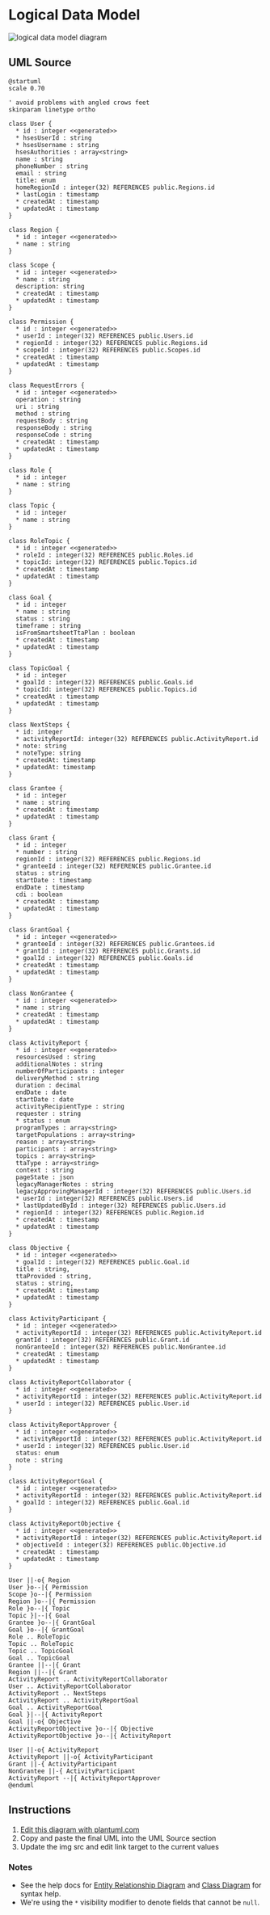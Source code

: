 Logical Data Model
==================

<img src="http://www.plantuml.com/plantuml/png/pLZDRjms4BxhANZh3neZQ0y50YE8upg5WSOnRES1kE9OovJYiCEHauNjTw-vnDAYBDcqrBgzx4BV_F_CQ7RVUPR4NMigNqi3ulNUhw-hwZiXhr0huGXN1bellcfU2saR0qhKX5-zk0JWol-fhPCaMs6q1Tuu44YyngggZVHUVFP0uheIuaUXbNWZj6LeWCJ-VWCMI3Aejs-tvBK77xYF0vjdqhR9S2jRw5C2Vj3n6acp1dz7aaHoinyPWiwXX5kZXPEkNG7rOMYbDds0DHju8y1sRR23BPn1ez4UzmBu_fUVVn1dHn-EpevE3e_EXUjMHjTxaT7lQRNrtKZFVs2ZxPqWwnOyozPjAJL1YFs07r0wfqOejxk4HWjbASqJa5ISr-XWZWOX5FYQj6EDDg6BmZa5QhNtnI5r7gYW3g5XKXLePlLyo5E1s3QVKMfPPV_gmFCH4P8loGQwyA3HzYlKaUu_ji1hp2QAefdtg3Ovx1rQ3rFu8If8-C90qOortsCjUu5Er-KooKoKA-eiGbDIxA0rrPg3-cFrbCpMY-KDyZjAKvO38JnBxdmV2GelQS2c_GV2zhoLn7uDm1SiJuqC3RL2D23j8ezZsHvpkq5f2f8ULFn7IJ-1RtpEuEudCez0rgolD6_Em27nqsuTPFmxzomoPCCLW8kDW_69cunXl6z8MeR2aLkIh6XfqixmpJjxCJSne9B6YPnHS30J4I7-JJ8C0WMhHj1QwNmm5YOgT7N1RfeJS9wgKhaeDMyi5qmOskZrp9jaWUby64lC4tZigDwUfDbhLIgbMQELvWGPiYwBZV_fybGIwrgxaEbiDXGOVGMq-VZWPQswz8PNKEjMcgmxGt1P6oT8fiXgxJHO3ijav0m0obAvcv5q_Jh2XcGRfCTER9RK09-YwypMpp4U0kdHZX1Sdey1EUxvKGBBuCy8fKRBy8sperysSCunDryyXharqCXwyr7QEnBbrKhK0-S8h-wGoFRictFEdMgavy-nOTzl_kKZT_7KVbfzWT1Z1KFxp8qINMFDvhvXVufbFmqrKQ0oFBLiWlw9bT0Rrh88XuU0c749F6zTHn6RrcU1tFskNTm0kVk7Q8nS8Kb6Uf5ypHYq83BXVXnt-3-xdZezxMQBV3yXKv65YNgfgEPC-eJRQRsygE-uirgW8NcuO992QSNDpIky5d4jH-GMNxswkUxzDrB5lsmUub5gZ80cyMz_2LNRJt5xiuL2zgku2H9RkachyF40ZIhtzaJuxgiSXQBHf6s0HCCXycHY5qg6vLKAIgQtJapTeomZ-jBFkoTjPR5CaM9w1-H8YcLENLDDzNlCUpbZJivwQa3A7pEUx7qNwnFeu-JUmJx9Cx2LUvgjtEeTMDMrvcy0" alt="logical data model diagram">

UML Source
----------

```
@startuml
scale 0.70

' avoid problems with angled crows feet
skinparam linetype ortho

class User {
  * id : integer <<generated>>
  * hsesUserId : string
  * hsesUsername : string
  hsesAuthorities : array<string>
  name : string
  phoneNumber : string
  email : string
  title: enum
  homeRegionId : integer(32) REFERENCES public.Regions.id
  * lastLogin : timestamp
  * createdAt : timestamp
  * updatedAt : timestamp
}

class Region {
  * id : integer <<generated>>
  * name : string
}

class Scope {
  * id : integer <<generated>>
  * name : string
  description: string
  * createdAt : timestamp
  * updatedAt : timestamp
}

class Permission {
  * id : integer <<generated>>
  * userId : integer(32) REFERENCES public.Users.id
  * regionId : integer(32) REFERENCES public.Regions.id
  * scopeId : integer(32) REFERENCES public.Scopes.id
  * createdAt : timestamp
  * updatedAt : timestamp
}

class RequestErrors {
  * id : integer <<generated>>
  operation : string
  uri : string
  method : string
  requestBody : string
  responseBody : string
  responseCode : string
  * createdAt : timestamp
  * updatedAt : timestamp
}

class Role {
  * id : integer
  * name : string
}

class Topic {
  * id : integer
  * name : string
}

class RoleTopic {
  * id : integer <<generated>>
  * roleId : integer(32) REFERENCES public.Roles.id
  * topicId: integer(32) REFERENCES public.Topics.id
  * createdAt : timestamp
  * updatedAt : timestamp
}

class Goal {
  * id : integer
  * name : string
  status : string
  timeframe : string
  isFromSmartsheetTtaPlan : boolean
  * createdAt : timestamp
  * updatedAt : timestamp
}

class TopicGoal {
  * id : integer
  * goalId : integer(32) REFERENCES public.Goals.id
  * topicId: integer(32) REFERENCES public.Topics.id
  * createdAt : timestamp
  * updatedAt : timestamp
}

class NextSteps {
  * id: integer
  * activityReportId: integer(32) REFERENCES public.ActivityReport.id
  * note: string
  * noteType: string
  * createdAt: timestamp
  * updatedAt: timestamp
}

class Grantee {
  * id : integer
  * name : string
  * createdAt : timestamp
  * updatedAt : timestamp
}

class Grant {
  * id : integer
  * number : string
  regionId : integer(32) REFERENCES public.Regions.id
  * granteeId : integer(32) REFERENCES public.Grantee.id
  status : string
  startDate : timestamp
  endDate : timestamp
  cdi : boolean
  * createdAt : timestamp
  * updatedAt : timestamp
}

class GrantGoal {
  * id : integer <<generated>>
  * granteeId : integer(32) REFERENCES public.Grantees.id
  * grantId : integer(32) REFERENCES public.Grants.id
  * goalId : integer(32) REFERENCES public.Goals.id
  * createdAt : timestamp
  * updatedAt : timestamp
}

class NonGrantee {
  * id : integer <<generated>>
  * name : string
  * createdAt : timestamp
  * updatedAt : timestamp
}

class ActivityReport {
  * id : integer <<generated>>
  resourcesUsed : string
  additionalNotes : string
  numberOfParticipants : integer
  deliveryMethod : string
  duration : decimal
  endDate : date
  startDate : date
  activityRecipientType : string
  requester : string
  * status : enum
  programTypes : array<string>
  targetPopulations : array<string>
  reason : array<string>
  participants : array<string>
  topics : array<string>
  ttaType : array<string>
  context : string
  pageState : json
  legacyManagerNotes : string
  legacyApprovingManagerId : integer(32) REFERENCES public.Users.id
  * userId : integer(32) REFERENCES public.Users.id
  * lastUpdatedById : integer(32) REFERENCES public.Users.id
  * regionId : integer(32) REFERENCES public.Region.id
  * createdAt : timestamp
  * updatedAt : timestamp
}

class Objective {
  * id : integer <<generated>>
  * goalId : integer(32) REFERENCES public.Goal.id
  title : string,
  ttaProvided : string,
  status : string,
  * createdAt : timestamp
  * updatedAt : timestamp
}

class ActivityParticipant {
  * id : integer <<generated>>
  * activityReportId : integer(32) REFERENCES public.ActivityReport.id
  grantId : integer(32) REFERENCES public.Grant.id
  nonGranteeId : integer(32) REFERENCES public.NonGrantee.id
  * createdAt : timestamp
  * updatedAt : timestamp
}

class ActivityReportCollaborator {
  * id : integer <<generated>>
  * activityReportId : integer(32) REFERENCES public.ActivityReport.id
  * userId : integer(32) REFERENCES public.User.id
}

class ActivityReportApprover {
  * id : integer <<generated>>
  * activityReportId : integer(32) REFERENCES public.ActivityReport.id
  * userId : integer(32) REFERENCES public.User.id
  status: enum
  note : string
}

class ActivityReportGoal {
  * id : integer <<generated>>
  * activityReportId : integer(32) REFERENCES public.ActivityReport.id
  * goalId : integer(32) REFERENCES public.Goal.id
}

class ActivityReportObjective {
  * id : integer <<generated>>
  * activityReportId : integer(32) REFERENCES public.ActivityReport.id
  * objectiveId : integer(32) REFERENCES public.Objective.id
  * createdAt : timestamp
  * updatedAt : timestamp
}

User ||-o{ Region
User }o--|{ Permission
Scope }o--|{ Permission
Region }o--|{ Permission
Role }o--|{ Topic
Topic }|--|{ Goal
Grantee }o--|{ GrantGoal
Goal }o--|{ GrantGoal
Role .. RoleTopic
Topic .. RoleTopic
Topic .. TopicGoal
Goal .. TopicGoal
Grantee ||--|{ Grant
Region ||--|{ Grant
ActivityReport .. ActivityReportCollaborator
User .. ActivityReportCollaborator
ActivityReport .. NextSteps
ActivityReport .. ActivityReportGoal
Goal .. ActivityReportGoal
Goal }|--|{ ActivityReport
Goal ||-o{ Objective
ActivityReportObjective }o--|{ Objective
ActivityReportObjective }o--|{ ActivityReport

User ||-o{ ActivityReport
ActivityReport ||-o{ ActivityParticipant
Grant ||-{ ActivityParticipant
NonGrantee ||-{ ActivityParticipant
ActivityReport --|{ ActivityReportApprover
@enduml
```

Instructions
------------

1. [Edit this diagram with plantuml.com](http://www.plantuml.com/plantuml/uml/pLZDRjms4BxhANZh3neZQ0y50YE8upg5WSOnRES1kE9OovJYiCEHauNjTw-vnDAYBDcqrBgzx4BV_F_CQ7RVUPR4NMigNqi3ulNUhw-hwZiXhr0huGXN1bellcfU2saR0qhKX5-zk0JWol-fhPCaMs6q1Tuu44YyngggZVHUVFP0uheIuaUXbNWZj6LeWCJ-VWCMI3Aejs-tvBK77xYF0vjdqhR9S2jRw5C2Vj3n6acp1dz7aaHoinyPWiwXX5kZXPEkNG7rOMYbDds0DHju8y1sRR23BPn1ez4UzmBu_fUVVn1dHn-EpevE3e_EXUjMHjTxaT7lQRNrtKZFVs2ZxPqWwnOyozPjAJL1YFs07r0wfqOejxk4HWjbASqJa5ISr-XWZWOX5FYQj6EDDg6BmZa5QhNtnI5r7gYW3g5XKXLePlLyo5E1s3QVKMfPPV_gmFCH4P8loGQwyA3HzYlKaUu_ji1hp2QAefdtg3Ovx1rQ3rFu8If8-C90qOortsCjUu5Er-KooKoKA-eiGbDIxA0rrPg3-cFrbCpMY-KDyZjAKvO38JnBxdmV2GelQS2c_GV2zhoLn7uDm1SiJuqC3RL2D23j8ezZsHvpkq5f2f8ULFn7IJ-1RtpEuEudCez0rgolD6_Em27nqsuTPFmxzomoPCCLW8kDW_69cunXl6z8MeR2aLkIh6XfqixmpJjxCJSne9B6YPnHS30J4I7-JJ8C0WMhHj1QwNmm5YOgT7N1RfeJS9wgKhaeDMyi5qmOskZrp9jaWUby64lC4tZigDwUfDbhLIgbMQELvWGPiYwBZV_fybGIwrgxaEbiDXGOVGMq-VZWPQswz8PNKEjMcgmxGt1P6oT8fiXgxJHO3ijav0m0obAvcv5q_Jh2XcGRfCTER9RK09-YwypMpp4U0kdHZX1Sdey1EUxvKGBBuCy8fKRBy8sperysSCunDryyXharqCXwyr7QEnBbrKhK0-S8h-wGoFRictFEdMgavy-nOTzl_kKZT_7KVbfzWT1Z1KFxp8qINMFDvhvXVufbFmqrKQ0oFBLiWlw9bT0Rrh88XuU0c749F6zTHn6RrcU1tFskNTm0kVk7Q8nS8Kb6Uf5ypHYq83BXVXnt-3-xdZezxMQBV3yXKv65YNgfgEPC-eJRQRsygE-uirgW8NcuO992QSNDpIky5d4jH-GMNxswkUxzDrB5lsmUub5gZ80cyMz_2LNRJt5xiuL2zgku2H9RkachyF40ZIhtzaJuxgiSXQBHf6s0HCCXycHY5qg6vLKAIgQtJapTeomZ-jBFkoTjPR5CaM9w1-H8YcLENLDDzNlCUpbZJivwQa3A7pEUx7qNwnFeu-JUmJx9Cx2LUvgjtEeTMDMrvcy0)
2. Copy and paste the final UML into the UML Source section
3. Update the img src and edit link target to the current values

### Notes

* See the help docs for [Entity Relationship Diagram](https://plantuml.com/ie-diagram) and [Class Diagram](https://plantuml.com/class-diagram) for syntax help.
* We're using the `*` visibility modifier to denote fields that cannot be `null`.
